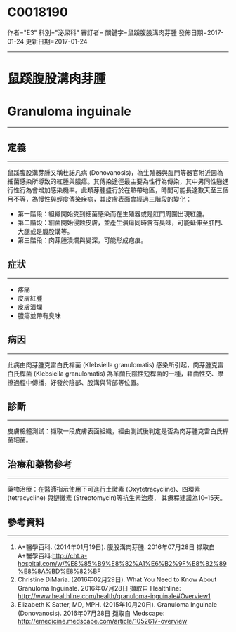# C0018190
作者="E3"
科別="泌尿科"
審訂者=
關鍵字=鼠蹊腹股溝肉芽腫
發佈日期=2017-01-24
更新日期=2017-01-24

----------
# 鼠蹊腹股溝肉芽腫
# Granuloma inguinale
----------
## 定義
----------

鼠蹊腹股溝芽腫又稱杜諾凡病 (Donovanosis)，為生殖器與肛門等器官附近因為細菌感染所導致的紅腫與膿瘍。其傳染途徑最主要為性行為傳染，其中男同性戀進行性行為會增加感染機率。此類芽腫盛行於在熱帶地區，時間可能長達數天至三個月不等，為慢性與輕度傳染疾病，其皮膚表面會經過三階段的變化：

- 第一階段：組織開始受到細菌感染而在生殖器或是肛門周圍出現紅腫。
- 第二階段：細菌開始侵蝕皮膚，並產生潰瘍同時含有臭味，可能延伸至肛門、大腿或是腹股溝等。
- 第三階段：肉芽腫潰爛與變深，可能形成疤痕。 
## 症狀
----------
- 疼痛
- 皮膚紅腫 
- 皮膚潰爛
- 膿瘍並帶有臭味
## 病因
----------

此病由肉芽腫克雷白氏桿菌 (Klebsiella granulomatis) 感染所引起，肉芽腫克雷白氏桿菌 (Klebsiella granulomatis) 為革蘭氏陰性短桿菌的一種，藉由性交、摩擦過程中傳播，好發於陰部、股溝與背部等位置。

## 診斷
----------

皮膚檢體測試：擷取一段皮膚表面組織，經由測試後判定是否為肉芽腫克雷白氏桿菌細菌。

## 治療和藥物參考
----------

藥物治療：在醫師指示使用下可進行土黴素 (Oxytetracycline)、四環素 (tetracycline) 與鏈黴素 (Streptomycin)等抗生素治療， 其療程建議為10–15天。

## 參考資料
----------
1. A+醫學百科. (2014年01月19日). 腹股溝肉芽腫. 2016年07月28日 擷取自 A+醫學百科:http://cht.a-hospital.com/w/%E8%85%B9%E8%82%A1%E6%B2%9F%E8%82%89%E8%8A%BD%E8%82%BF
2. Christine DiMaria. (2016年02月29日). What You Need to Know About Granuloma Inguinale. 2016年07月28日 擷取自 Healthline:
  http://www.healthline.com/health/granuloma-inguinale#Overview1
3. Elizabeth K Satter, MD, MPH. (2015年10月20日). Granuloma Inguinale (Donovanosis). 2016年07月28日 擷取自 Medscape:
  http://emedicine.medscape.com/article/1052617-overview

